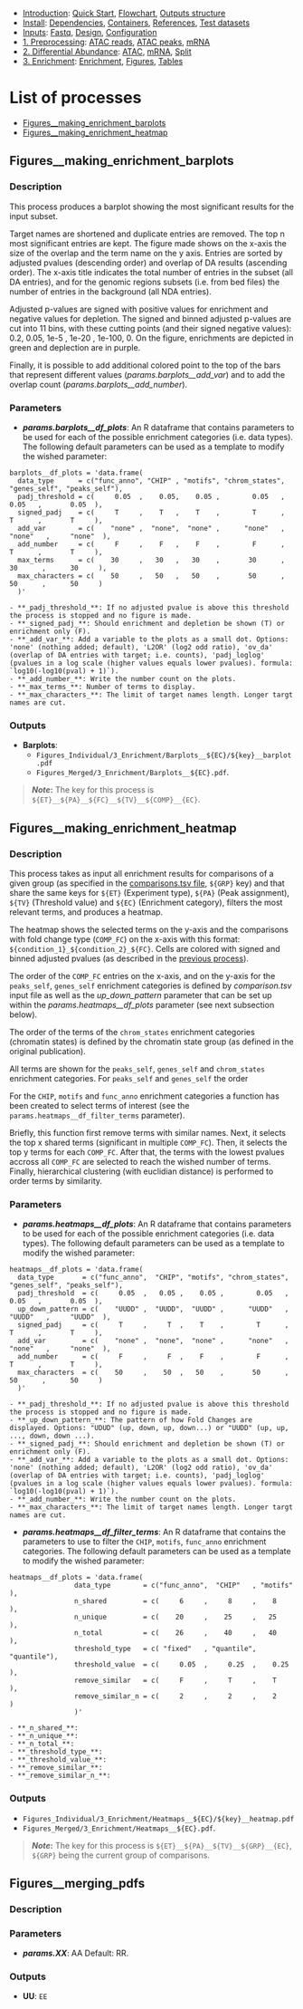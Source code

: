 

* [Introduction](/README.md): [Quick Start](/docs/1_Intro/Quick_start.md), [Flowchart](/docs/1_Intro/Flowchart.md), [Outputs structure](/docs/1_Intro/Outputs_structure.md)
* [Install](/docs/2_Install/2_Install.md): [Dependencies](/docs/2_Install/Dependencies.md), [Containers](/docs/2_Install/Containers.md), [References](/docs/2_Install/References.md), [Test datasets](/docs/2_Install/Test_datasets.md)
* [Inputs](/docs/3_Inputs/3_Inputs.md): [Fastq](/docs/3_Inputs/Fastq.md), [Design](/docs/3_Inputs/Design.md), [Configuration](/docs/3_Inputs/Configuration.md)
* [1. Preprocessing](/docs/4_Prepro/4_Prepro.md): [ATAC reads](/docs/4_Prepro/ATAC_reads.md), [ATAC peaks](/docs/4_Prepro/ATAC_peaks.md), [mRNA](/docs/4_Prepro/mRNA.md)
* [2. Differential Abundance](/docs/5_DA/5_DA.md): [ATAC](/docs/5_DA/DA_ATAC.md), [mRNA](/docs/5_DA/DA_mRNA.md), [Split](/docs/5_DA/Split.md)
* [3. Enrichment](/docs/6_Enrich/6_Enrich.md): [Enrichment](/docs/6_Enrich/Enrichment.md), [Figures](/docs/6_Enrich/Figures.md), [Tables](/docs/6_Enrich/Tables.md)

[](END_OF_MENU)


# List of processes

  - [Figures__making_enrichment_barplots](#Figures__making_enrichment_barplots)
  - [Figures__making_enrichment_heatmap](#Figures__making_enrichment_heatmap)


## Figures__making_enrichment_barplots

### Description
This process produces a barplot showing the most significant results for the input subset.  

Target names are shortened and duplicate entries are removed. The top n most significant entries are kept. 
The figure made shows on the x-axis the size of the overlap and the term name on the y axis. Entries are sorted by adjusted pvalues (descending order) and overlap of DA results (ascending order). The x-axis title indicates the total number of entries in the subset (all DA entries), and for the genomic regions subsets (i.e. from bed files) the number of entries in the background (all NDA entries).  

Adjusted p-values are signed with positive values for enrichment and negative values for depletion. The signed and binned adjusted p-values are cut into 11 bins, with these cutting points (and their signed negative values): 0.2, 0.05, 1e-5 , 1e-20 , 1e-100, 0. On the figure, enrichments are depicted in green and deplection are in purple.  

Finally, it is possible to add additional colored point to the top of the bars that represent different values (*params.barplots__add_var*) and to add the overlap count (*params.barplots__add_number*).

### Parameters
- **_params.barplots__df_plots_**: An R dataframe that contains parameters to be used for each of the possible enrichment categories (i.e. data types). The following default parameters can be used as a template to modify the wished parameter:
```
barplots__df_plots = 'data.frame(
  data_type      = c("func_anno", "CHIP" , "motifs", "chrom_states", "genes_self", "peaks_self"),
  padj_threshold = c(     0.05  ,    0.05,    0.05 ,        0.05   ,      0.05   ,       0.05  ),
  signed_padj    = c(     T     ,    T   ,    T    ,        T      ,      T      ,       T     ),
  add_var        = c(    "none" ,  "none",  "none" ,      "none"   ,    "none"   ,     "none"  ),
  add_number     = c(     F     ,    F   ,    F    ,        F      ,      T      ,       T     ),
  max_terms      = c(    30     ,   30   ,   30    ,       30      ,     30      ,      30     ),
  max_characters = c(    50     ,   50   ,   50    ,       50      ,     50      ,      50     )
  )'
```
    - **_padj_threshold_**: If no adjusted pvalue is above this threshold the process is stopped and no figure is made.
    - **_signed_padj_**: Should enrichment and depletion be shown (T) or enrichment only (F).
    - **_add_var_**: Add a variable to the plots as a small dot. Options: 'none' (nothing added; default), 'L2OR' (log2 odd ratio), 'ov_da' (overlap of DA entries with target; i.e. counts), 'padj_loglog' (pvalues in a log scale (higher values equals lower pvalues). formula: `log10(-log10(pval) + 1)`).
    - **_add_number_**: Write the number count on the plots.
    - **_max_terms_**: Number of terms to display.
    - **_max_characters_**: The limit of target names length. Longer targt names are cut. 

### Outputs
- **Barplots**: 
  - `Figures_Individual/3_Enrichment/Barplots__${EC}/${key}__barplot.pdf` 
  - `Figures_Merged/3_Enrichment/Barplots__${EC}.pdf`.

>**_Note_:** The key for this process is `${ET}__${PA}__${FC}__${TV}__${COMP}__{EC}`.


## Figures__making_enrichment_heatmap

### Description
This process takes as input all enrichment results for comparisons of a given group (as specified in the [comparisons.tsv file](/docs/3_Inputs/Design.md#comparisons.tsv), `${GRP}` key) and that share the same keys for `${ET}` (Experiment type), `${PA}` (Peak assignment), `${TV}` (Threshold value) and `${EC}` (Enrichment category), filters the most relevant terms, and produces a heatmap.  

The heatmap shows the selected terms on the y-axis and the comparisons with fold change type (`COMP_FC`) on the x-axis with this format: `${condition_1}_${condition_2}_${FC}`. 
Cells are colored with signed and binned adjusted pvalues (as described in the [previous process](/docs/6_Enrich/Figures.md#Figures__making_enrichment_barplots)). 

The order of the `COMP_FC` entries on the x-axis, and on the y-axis for the `peaks_self`, `genes_self` enrichment categories is defined by *comparison.tsv* input file as well as the *up_down_pattern* parameter that can be set up within the *params.heatmaps__df_plots* parameter (see next subsection below).

The order of the terms of the `chrom_states` enrichment categories (chromatin states) is defined by the chromatin state group (as defined in the original publication).

All terms are shown for the `peaks_self`, `genes_self` and `chrom_states` enrichment categories. For `peaks_self` and `genes_self` the order 

For the `CHIP`, `motifs` and `func_anno` enrichment categories a function has been created to select terms of interest (see the `params.heatmaps__df_filter_terms` parameter).



Briefly, this function first remove terms with similar names. Next, it selects the top x shared terms (significant in multiple `COMP_FC`). Then, it selects the top y terms for each `COMP_FC`. After that, the terms with the lowest pvalues accross all `COMP_FC` are selected to reach the wished number of terms. Finally, hierarchical clustering (with euclidian distance) is performed to order terms by similarity. 


### Parameters
- **_params.heatmaps__df_plots_**: An R dataframe that contains parameters to be used for each of the possible enrichment categories (i.e. data types). The following default parameters can be used as a template to modify the wished parameter:
```
heatmaps__df_plots = 'data.frame(
  data_type       = c("func_anno",  "CHIP", "motifs", "chrom_states", "genes_self", "peaks_self"),
  padj_threshold  = c(     0.05  ,   0.05 ,    0.05 ,        0.05   ,      0.05   ,       0.05  ),
  up_down_pattern = c(    "UUDD" ,  "UUDD",  "UUDD" ,      "UUDD"   ,    "UUDD"   ,     "UUDD"  ),
  signed_padj     = c(     T     ,     T  ,    T    ,        T      ,      T      ,       T     ),
  add_var         = c(    "none" ,  "none",  "none" ,      "none"   ,    "none"   ,     "none"  ),
  add_number      = c(     F     ,     F  ,    F    ,        F      ,      T      ,       T     ),
  max_characters  = c(    50     ,    50  ,   50    ,       50      ,     50      ,      50     )
  )'
```
    - **_padj_threshold_**: If no adjusted pvalue is above this threshold the process is stopped and no figure is made.
    - **_up_down_pattern_**: The pattern of how Fold Changes are displayed. Options: "UDUD" (up, down, up, down...) or "UUDD" (up, up, ..., down, down ...).
    - **_signed_padj_**: Should enrichment and depletion be shown (T) or enrichment only (F).
    - **_add_var_**: Add a variable to the plots as a small dot. Options: 'none' (nothing added; default), 'L2OR' (log2 odd ratio), 'ov_da' (overlap of DA entries with target; i.e. counts), 'padj_loglog' (pvalues in a log scale (higher values equals lower pvalues). formula: `log10(-log10(pval) + 1)`).
    - **_add_number_**: Write the number count on the plots.
    - **_max_characters_**: The limit of target names length. Longer targt names are cut. 

- **_params.heatmaps__df_filter_terms_**: An R dataframe that contains the parameters to use to filter the `CHIP`, `motifs`, `func_anno` enrichment categories. The following default parameters can be used as a template to modify the wished parameter:
```
heatmaps__df_plots = 'data.frame(
                data_type        = c("func_anno",  "CHIP"   , "motifs"   ),
                n_shared         = c(     6     ,     8     ,    8       ),
                n_unique         = c(    20     ,    25     ,   25       ),
                n_total          = c(    26     ,    40     ,   40       ),
                threshold_type   = c( "fixed"   , "quantile",  "quantile"),
                threshold_value  = c(     0.05  ,     0.25  ,    0.25    ),
                remove_similar   = c(     F     ,     T     ,    T       ),
                remove_similar_n = c(     2     ,     2     ,    2       )
                )'
```
    - **_n_shared_**: 
    - **_n_unique_**: 
    - **_n_total_**: 
    - **_threshold_type_**: 
    - **_threshold_value_**: 
    - **_remove_similar_**: 
    - **_remove_similar_n_**: 


### Outputs
- `Figures_Individual/3_Enrichment/Heatmaps__${EC}/${key}__heatmap.pdf` 
- `Figures_Merged/3_Enrichment/Heatmaps__${EC}.pdf`.

>**_Note_:** The key for this process is `${ET}__${PA}__${TV}__${GRP}__{EC}`, `${GRP}` being the current group of comparisons.


## Figures__merging_pdfs

### Description

### Parameters
- **_params.XX_**: AA Default: RR.

### Outputs
- **UU**: `EE`


